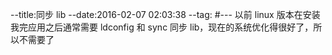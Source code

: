 --title:同步 lib
--date:2016-02-07 02:03:38
--tag:
#---
以前 linux 版本在安装我完应用之后通常需要 ldconfig 和 sync 同步 lib，现在的系统优化得很好了，所以不需要了
